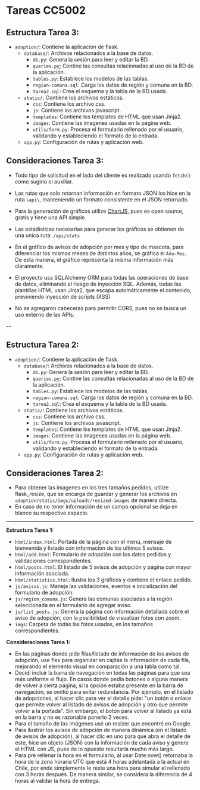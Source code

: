 # Tareas CC5002

## Estructura Tarea 3:
- `adoption/`: Contiene la aplicación de flask.
  - `database/`: Archivos relacionados a la base de datos.
    - `db.py`: Genera la sesión para leer y editar la BD.
    - `queries.py`; Contine las consultas relacionadas al uso de la BD de la aplicación.
    - `tables.py`: Establece los modelos de las tablas.
    - `region-comuna.sql`: Carga los datos de región y comuna en la BD.
    - `tarea2.sql`: Crea el esquema y la tabla de la BD usada.
  - `static/`: Contiene los archivos estáticos.
    - `css`: Contiene los archivo css.
    - `js`: Contiene los archivos javascript.
    - `templates`: Contiene los templates de HTML que usan Jinja2.
    - `images`: Contiene las imagenes usadas en la página web.
    - `utils/form.py`: Procesa el formulario rellenado por el usuario, validando y estableciendo el formato de la entrada.
  - `app.py`: Configuración de rutas y aplicación web.
## Consideraciones Tarea 3:
- Todo tipo de solicitud en el lado del cliente es realizado usando `fetch()` como sugirio el auxiliar.
- Las rutas que solo retornan información en formato JSON los hice en la ruta `\api\`, manteniendo un formato consistente en el JSON retornado.
- Para la generación de gráficos utilize [ChartJS](https://www.chartjs.org), pues es open source, gratis y tiene una API simple. 
- Las estadisticas necesarias para generar los gráficos se obtienen de una unica ruta: `/api/stats`
- En el gráfico de avisos de adopción por mes y tipo de mascota, para diferenciar los mismos meses de distintos años, se gráfica el `Año-Mes`. De esta manera, el gráfico representa la misma información más claramente.

- El proyecto usa SQLAlchemy ORM para todas las operaciones de base de datos, eliminando el riesgo de inyección SQL. Además, todas las plantillas HTML usan Jinja2, que escapa automáticamente el contenido, previniendo inyección de scripts (XSS)
- No se agregaron cabeceras para permitir CORS, pues no se busca un uso externo de las APIs.


--

## Estructura Tarea 2:
- `adoption/`: Contiene la aplicación de flask.
  - `database/`: Archivos relacionados a la base de datos.
    - `db.py`: Genera la sesión para leer y editar la BD.
    - `queries.py`; Contine las consultas relacionadas al uso de la BD de la aplicación.
    - `tables.py`: Establece los modelos de las tablas.
    - `region-comuna.sql`: Carga los datos de región y comuna en la BD.
    - `tarea2.sql`: Crea el esquema y la tabla de la BD usada.
  - `static/`: Contiene los archivos estáticos.
    - `css`: Contiene los archivo css.
    - `js`: Contiene los archivos javascript.
    - `templates`: Contiene los templates de HTML que usan Jinja2.
    - `images`: Contiene las imagenes usadas en la página web.
    - `utils/form.py`: Procesa el formulario rellenado por el usuario, validando y estableciendo el formato de la entrada.
  - `app.py`: Configuración de rutas y aplicación web.
## Consideraciones Tarea 2:
- Para obtener las imagenes en los tres tamaños pedidos, utilize flask_resize, que se encarga de guardar y generar los archivos en `adoption/static/imgs/uploads/resized-images` de manera directa.
- En caso de no tener información de un campo opcional se deja en blanco su respectivo espacio.

---

**Estructura Tarea 1:**
- `html/index.html`: Portada de la página con el menú, mensaje de bienvenida y listado con información de los ultimos 5 avisos.
- `html/add.html`: Formulario de adopción con los datos pedidos y validaciones correspondientes.
- `html/posts.html`: El listado de 5 avisos de adopción y página con mayor información asociada.
- `html/statistics.html`: Ilustra los 3 gráficos y contiene el enlace pedido.
- `js/avisos.js`: Maneja las validaciones, eventos e inicialización del formulario de adopción.
- `js/region_comuna.js`: Genera las comunas asociadas a la región seleccionada en el formulario de agregar aviso.
- `js/list_posts.js`: Genera la página con información detallada sobre el aviso de adopción, con la posiibilidad de visualizar fotos con zoom.
- `imgs`: Carpeta de todas las fotos usadas, en los tamaños correspondientes.

**Consideraciones Tarea 1:**
- En las páginas donde pide filas/listado de información de los avisos de adopción, use flex para organizar en cajitas la información de cada fila, mejorando el elemento visual en comparación a una tabla como tal.
- Decidí incluir la barra de navegación en todas las páginas para que sea más uniforme el flujo. En casos donde pedía botones o alguna manera de volver a cierta página, si la opción estaba presente en la barra de navegación, se omitió para evitar redundancia. Por ejemplo, en el listado de adopciones, al hacer clic para ver el detalle pide: "un botón o enlace que permite volver al listado de avisos de adopción y otro que permite volver a la portada". Sin embargo, el botón para volver al listado ya está en la barra y no es razonable ponerlo 2 veces.
- Para el tamaño de las imágenes usé un resizer que encontré en Google.
- Para ilustrar los avisos de adopción de manera dinámica (en el listado de avisos de adopción), al hacer clic en uno para que abra el detalle de este, hice un objeto (JSON) con la información de cada aviso y genere el HTML con JS, pues de lo opuesto resultaría mucho más largo.
- Para pre rellenar la hora en el formulario, al usar Date.now() retornaba la hora de la zona horaria UTC que está 4 horas adelantada a la actual en Chile, por ende simplemente le reste una hora para simular el rellenado con 3 horas después. De manera similar, se considera la diferencia de 4 horas al validar la hora de entrega.